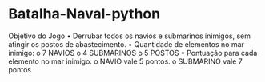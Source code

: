 # Batalha-Naval-python
Objetivo do Jogo  • Derrubar todos os navios e submarinos inimigos, sem atingir os postos de  abastecimento.   • Quantidade de elementos no mar inimigo:  o 7 NAVIOS   o 4 SUBMARINOS   o 5 POSTOS   • Pontuação para cada elemento no mar inimigo:  o NAVIO vale 5 pontos.  o SUBMARINO vale 7 pontos 
